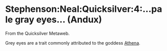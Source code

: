 
# Stephenson:Neal:Quicksilver:4:...pale gray eyes... (Andux)

From the Quicksilver Metaweb.

Grey eyes are a trait commonly attributed to the goddess [Athena](/athena).
